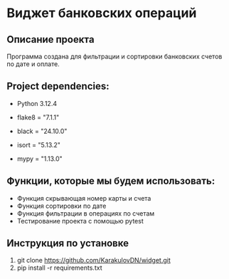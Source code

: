 # Виджет банковских операций
## Описание проекта

Программа создана для фильтрации и сортировки банковских счетов по дате и оплате.

## Project dependencies:

* Python 3.12.4

* flake8 = "7.1.1"

* black = "24.10.0"

* isort = "5.13.2"

* mypy = "1.13.0"

## Функции, которые мы будем использовать:
* Функция скрывающая номер карты и счета
* Функция сортировки по дате
* Функция фильтрации в операциях по счетам
* Тестирование проекта с помощью pytest

## Инструкция по установке
1. git clone https://github.com/KarakulovDN/widget.git
2. pip install -r requirements.txt
